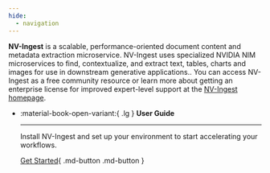 ```yaml
---
hide:
  - navigation
---
```


**NV-Ingest** is a scalable, performance-oriented document content and metadata extraction microservice. NV-Ingest uses specialized NVIDIA NIM microservices to find, contextualize, and extract text, tables, charts and images for use in downstream generative applications.. You can access NV-Ingest as a free community resource or learn more about getting an enterprise license for improved expert-level support at the [NV-Ingest homepage](https://www.nvidia.com).


<div class="grid cards" markdown>

-   :material-book-open-variant:{ .lg } __User Guide__

    ---

    Install NV-Ingest and set up your environment to start accelerating your workflows.

    [Get Started](user-guide/overview.md){ .md-button .md-button }

</div>
